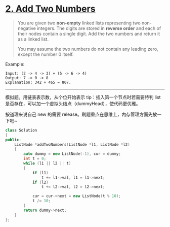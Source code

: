 # [2. Add Two Numbers](https://leetcode.com/problems/add-two-numbers/)

> You are given two **non-empty** linked lists representing two non-negative integers. The digits are stored in **reverse order** and each of their nodes contain a single digit. Add the two numbers and return it as a linked list.
>
> You may assume the two numbers do not contain any leading zero, except the number 0 itself.

Example:

```
Input: (2 -> 4 -> 3) + (5 -> 6 -> 4)
Output: 7 -> 0 -> 8
Explanation: 342 + 465 = 807.
```

---

模拟题。用链表表示数，从个位开始表示
tip：插入第一个节点时若需要特判 list 是否存在，可以加一个虚拟头结点（dummyHead），使代码更优雅。

按道理来说自己 new 的需要 release。刷题重点在思维上，内存管理方面先放一下吧~

```c++
class Solution
{
public:
    ListNode *addTwoNumbers(ListNode *l1, ListNode *l2)
    {
        auto dummy = new ListNode(-1), cur = dummy;
        int t = 0;
        while (l1 || l2 || t)
        {
            if (l1)
                t += l1->val, l1 = l1->next;
            if (l2)
                t += l2->val, l2 = l2->next;

            cur = cur->next = new ListNode(t % 10);
            t /= 10;
        }
        return dummy->next;
    }
};
```
